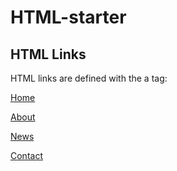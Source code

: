 # HTML-starter
<!DOCTYPE html>
<html>
<body>

<h2>HTML Links</h2>
<p>HTML links are defined with the a tag:</p>

<a href="/index.html">Home</a>

<a href="/about.html">About</a>

<a href="/news.html">News</a>

<a href="/contact.html">Contact</a>


</body>
</html>
